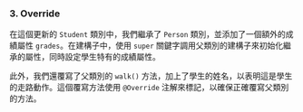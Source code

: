 ### 3. Override
         
在這個更新的 `Student` 類別中，我們繼承了 `Person` 類別，並添加了一個額外的成績屬性 `grades`。在建構子中，使用 `super` 關鍵字調用父類別的建構子來初始化繼承的屬性，同時設定學生特有的成績屬性。         
         
此外，我們還覆寫了父類別的 `walk()` 方法，加上了學生的姓名，以表明這是學生的走路動作。這個覆寫方法使用 `@Override` 注解來標記，以確保正確覆寫父類別的方法。         